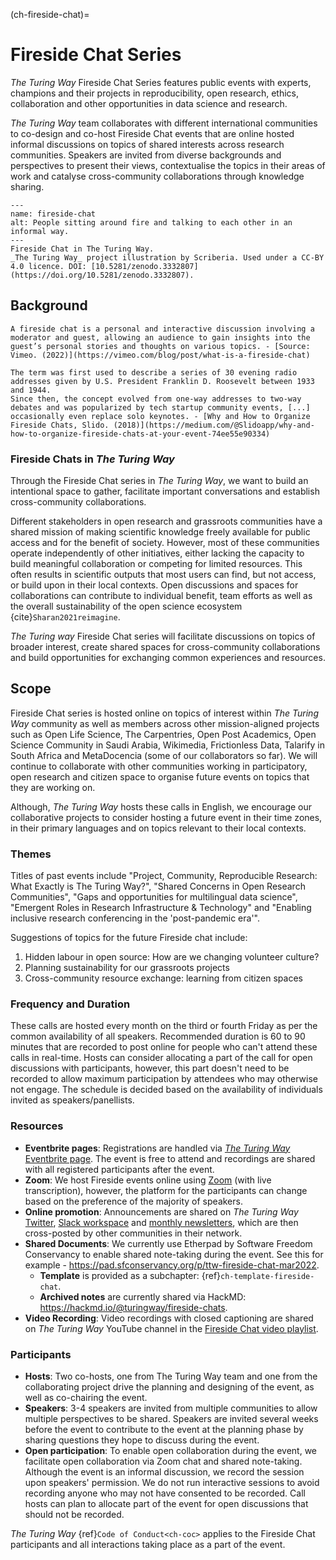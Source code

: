 (ch-fireside-chat)=
# Fireside Chat Series

*The Turing Way* Fireside Chat Series features public events with experts, champions and their projects in reproducibility, open research, ethics, collaboration and other opportunities in data science and research.

*The Turing Way* team collaborates with different international communities to co-design and co-host Fireside Chat events that are online hosted informal discussions on topics of shared interests across research communities. 
Speakers are invited from diverse backgrounds and perspectives to present their views, contextualise the topics in their areas of work and catalyse cross-community collaborations through knowledge sharing.

```{figure} ../figures/fireside-chat.jpg
---
name: fireside-chat
alt: People sitting around fire and talking to each other in an informal way.
---
Fireside Chat in The Turing Way.
_The Turing Way_ project illustration by Scriberia. Used under a CC-BY 4.0 licence. DOI: [10.5281/zenodo.3332807](https://doi.org/10.5281/zenodo.3332807).
```

## Background

```{admonition} What is a fireside chat?
A fireside chat is a personal and interactive discussion involving a moderator and guest, allowing an audience to gain insights into the guest’s personal stories and thoughts on various topics. - [Source: Vimeo. (2022)](https://vimeo.com/blog/post/what-is-a-fireside-chat)

The term was first used to describe a series of 30 evening radio addresses given by U.S. President Franklin D. Roosevelt between 1933 and 1944.
Since then, the concept evolved from one-way addresses to two-way debates and was popularized by tech startup community events, [...] occasionally even replace solo keynotes. - [Why and How to Organize Fireside Chats, Slido. (2018)](https://medium.com/@Slidoapp/why-and-how-to-organize-fireside-chats-at-your-event-74ee55e90334)
```

### Fireside Chats in _The Turing Way_

Through the Fireside Chat series in *The Turing Way*, we want to build an intentional space to gather, facilitate important conversations and establish cross-community collaborations.

Different stakeholders in open research and grassroots communities have a shared mission of making scientific knowledge freely available for public access and for the benefit of society. 
However, most of these communities operate independently of other initiatives, either lacking the capacity to build meaningful collaboration or competing for limited resources. 
This often results in scientific outputs that most users can find, but not access, or build upon in their local contexts.
Open discussions and spaces for collaborations can contribute to individual benefit, team efforts as well as the overall sustainability of the open science ecosystem {cite}`Sharan2021reimagine`.

*The Turing way* Fireside Chat series will facilitate discussions on topics of broader interest, create shared spaces for cross-community collaborations and build opportunities for exchanging common experiences and resources. 

## Scope

Fireside Chat series is hosted online on topics of interest within *The Turing Way* community as well as members across other mission-aligned projects such as Open Life Science, The Carpentries, Open Post Academics, Open Science Community in Saudi Arabia, Wikimedia, Frictionless Data, Talarify in South Africa and MetaDocencia (some of our collaborators so far).
We will continue to collaborate with other communities working in participatory, open research and citizen space to organise future events on topics that they are working on.

Although, *The Turing Way* hosts these calls in English, we encourage our collaborative projects to consider hosting a future event in their time zones, in their primary languages and on topics relevant to their local contexts.

### Themes

Titles of past events include "Project, Community, Reproducible Research: What Exactly is The Turing Way?", "Shared Concerns in Open Research Communities", "Gaps and opportunities for multilingual data science", "Emergent Roles in Research Infrastructure & Technology" and "Enabling inclusive research conferencing in the 'post-pandemic era'".

Suggestions of topics for the future Fireside chat include:
1) Hidden labour in open source: How are we changing volunteer culture?
3) Planning sustainability for our grassroots projects
4) Cross-community resource exchange: learning from citizen spaces

### Frequency and Duration

These calls are hosted every month on the third or fourth Friday as per the common availability of all speakers.
Recommended duration is 60 to 90 minutes that are recorded to post online for people who can't attend these calls in real-time.
Hosts can consider allocating a part of the call for open discussions with participants, however, this part doesn't need to be recorded to allow maximum participation by attendees who may otherwise not engage.
The schedule is decided based on the availability of individuals invited as speakers/panellists.

### Resources
 
- **Eventbrite pages**: Registrations are handled via [*The Turing Way* Eventbrite page](https://www.eventbrite.co.uk/o/the-turing-way-18600928389). The event is free to attend and recordings are shared with all registered participants after the event.
- **Zoom**: We host Fireside events online using [Zoom](https://zoom.us/) (with live transcription), however, the platform for the participants can change based on the preference of the majority of speakers.
- **Online promotion**: Announcements are shared on *The Turing Way* [Twitter](https://twitter.com/turingway), [Slack workspace](https://tinyurl.com/jointuringwayslack) and [monthly newsletters](https://tinyletter.com/TuringWay), which are then cross-posted by other communities in their network.
- **Shared Documents**: We currently use Etherpad by Software Freedom Conservancy to enable shared note-taking during the event. See this for example - https://pad.sfconservancy.org/p/ttw-fireside-chat-mar2022. 
    - **Template** is provided as a subchapter: {ref}`ch-template-fireside-chat`.
    - **Archived notes** are currently shared via HackMD: https://hackmd.io/@turingway/fireside-chats.
- **Video Recording**: Video recordings with closed captioning are shared on *The Turing Way* YouTube channel in the [Fireside Chat video playlist](https://www.youtube.com/watch?v=nuNA3Qa8A-k&list=PLBxcQEfGu3DmBcSmt9GVfo4wN1KP1y2yl).

### Participants

- **Hosts**: Two co-hosts, one from The Turing Way team and one from the collaborating project drive the planning and designing of the event, as well as co-chairing the event. 
- **Speakers**: 3-4 speakers are invited from multiple communities to allow multiple perspectives to be shared. Speakers are invited several weeks before the event to contribute to the event at the planning phase by sharing questions they hope to discuss during the event.
- **Open participation**: To enable open collaboration during the event, we facilitate open collaboration via Zoom chat and shared note-taking. Although the event is an informal discussion, we record the session upon speakers' permission. We do not run interactive sessions to avoid recording anyone who may not have consented to be recorded. Call hosts can plan to allocate part of the event for open discussions that should not be recorded.
 
*The Turing Way* {ref}`Code of Conduct<ch-coc>` applies to the Fireside Chat participants and all interactions taking place as a part of the event.
